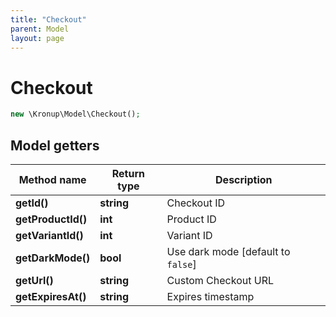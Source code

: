 ```yaml
---
title: "Checkout"
parent: Model
layout: page
---
```


# Checkout

```php
new \Kronup\Model\Checkout();
```

## Model getters

Method name | Return type | Description
------------ | ------------- | -------------
**getId()** | **string** | Checkout ID
**getProductId()** | **int** | Product ID
**getVariantId()** | **int** | Variant ID
**getDarkMode()** | **bool** | Use dark mode   [default to `false`]
**getUrl()** | **string** | Custom Checkout URL
**getExpiresAt()** | **string** | Expires timestamp

